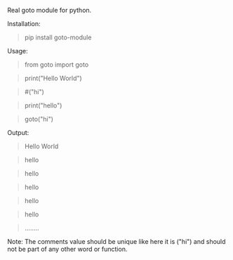 Real goto module for python.

Installation:
  >pip install goto-module
  

Usage:
  >from goto import goto 

  >print("Hello World")

  >#("hi")

  >print("hello")

  >goto("hi")

Output:
  >Hello World

  >hello

  >hello

  >hello

  >hello


  >hello

  >........

Note:
  The comments value should be unique like here it is ("hi") and should not be part of any other word or function.